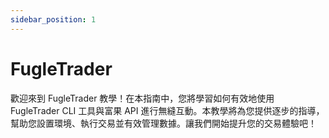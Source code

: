 ```yaml
---
sidebar_position: 1
---
```


# FugleTrader

歡迎來到 FugleTrader 教學！在本指南中，您將學習如何有效地使用 FugleTrader CLI 工具與富果 API 進行無縫互動。本教學將為您提供逐步的指導，幫助您設置環境、執行交易並有效管理數據。讓我們開始提升您的交易體驗吧！

